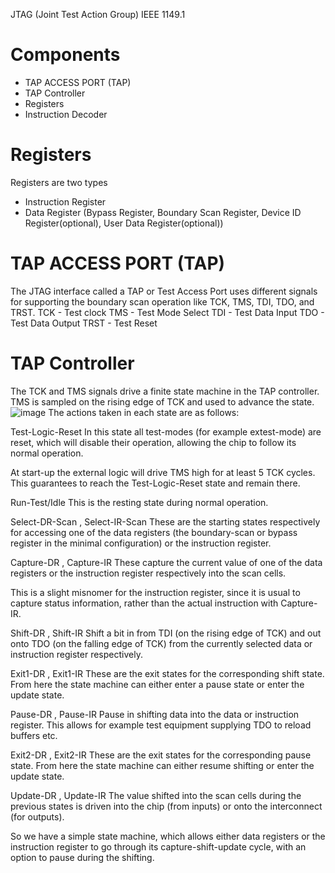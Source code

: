 JTAG (Joint Test Action Group) IEEE 1149.1

# Components
- TAP ACCESS PORT (TAP)
- TAP Controller
- Registers
- Instruction Decoder

# Registers
Registers are two types
- Instruction Register
- Data Register (Bypass Register, Boundary Scan Register, Device ID Register(optional), User Data Register(optional))

# TAP ACCESS PORT (TAP)
The JTAG interface called a TAP or Test Access Port uses different signals for supporting the boundary scan operation like TCK, TMS, TDI, TDO, and TRST.
TCK - Test clock
TMS - Test Mode Select
TDI - Test Data Input
TDO - Test Data Output
TRST - Test Reset

# TAP Controller
The TCK and TMS signals drive a finite state machine in the TAP controller. TMS is sampled on the rising edge of TCK and used to advance the state.
![image](https://github.com/MuntasirBabul/DFT/assets/100906324/6f9d52a3-523f-4b61-b32b-ae8e4b3c0126)
The actions taken in each state are as follows:

Test-Logic-Reset
In this state all test-modes (for example extest-mode) are reset, which will disable their operation, allowing the chip to follow its normal operation.

At start-up the external logic will drive TMS high for at least 5 TCK cycles. This guarantees to reach the Test-Logic-Reset state and remain there.

Run-Test/Idle
This is the resting state during normal operation.

Select-DR-Scan , Select-IR-Scan
These are the starting states respectively for accessing one of the data registers (the boundary-scan or bypass register in the minimal configuration) or the instruction register.

Capture-DR , Capture-IR
These capture the current value of one of the data registers or the instruction register respectively into the scan cells.

This is a slight misnomer for the instruction register, since it is usual to capture status information, rather than the actual instruction with Capture-IR.

Shift-DR , Shift-IR
Shift a bit in from TDI (on the rising edge of TCK) and out onto TDO (on the falling edge of TCK) from the currently selected data or instruction register respectively.

Exit1-DR , Exit1-IR
These are the exit states for the corresponding shift state. From here the state machine can either enter a pause state or enter the update state.

Pause-DR , Pause-IR
Pause in shifting data into the data or instruction register. This allows for example test equipment supplying TDO to reload buffers etc.

Exit2-DR , Exit2-IR
These are the exit states for the corresponding pause state. From here the state machine can either resume shifting or enter the update state.

Update-DR , Update-IR
The value shifted into the scan cells during the previous states is driven into the chip (from inputs) or onto the interconnect (for outputs).

So we have a simple state machine, which allows either data registers or the instruction register to go through its capture-shift-update cycle, with an option to pause during the shifting.
 

